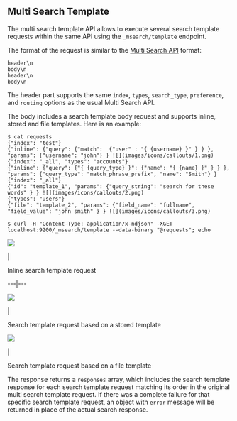 ## Multi Search Template

The multi search template API allows to execute several search template requests within the same API using the `_msearch/template` endpoint.

The format of the request is similar to the [Multi Search API](search-multi-search.html) format:
    
    
    header\n
    body\n
    header\n
    body\n

The header part supports the same `index`, `types`, `search_type`, `preference`, and `routing` options as the usual Multi Search API.

The body includes a search template body request and supports inline, stored and file templates. Here is an example:
    
    
    $ cat requests
    {"index": "test"}
    {"inline": {"query": {"match":  {"user" : "{ {username} }" } } }, "params": {"username": "john"} } ![](images/icons/callouts/1.png)
    {"index": "_all", "types": "accounts"}
    {"inline": {"query": {"{ {query_type} }": {"name": "{ {name} }" } } }, "params": {"query_type": "match_phrase_prefix", "name": "Smith"} }
    {"index": "_all"}
    {"id": "template_1", "params": {"query_string": "search for these words" } } ![](images/icons/callouts/2.png)
    {"types": "users"}
    {"file": "template_2", "params": {"field_name": "fullname", "field_value": "john smith" } } ![](images/icons/callouts/3.png)
    
    $ curl -H "Content-Type: application/x-ndjson" -XGET localhost:9200/_msearch/template --data-binary "@requests"; echo

![](images/icons/callouts/1.png)

| 

Inline search template request   
  
---|---  
  
![](images/icons/callouts/2.png)

| 

Search template request based on a stored template   
  
![](images/icons/callouts/3.png)

| 

Search template request based on a file template   
  
The response returns a `responses` array, which includes the search template response for each search template request matching its order in the original multi search template request. If there was a complete failure for that specific search template request, an object with `error` message will be returned in place of the actual search response.
